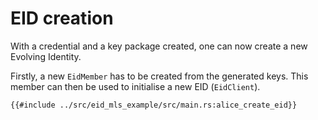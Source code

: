# EID creation

With a credential and a key package created, one can now create a new Evolving Identity.

Firstly, a new `EidMember` has to be created from the generated keys.
This member can then be used to initialise a new EID (`EidClient`).

```rust,no_run,noplayground
{{#include ../src/eid_mls_example/src/main.rs:alice_create_eid}}
```